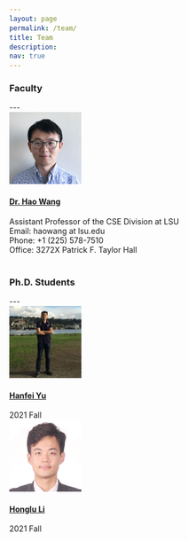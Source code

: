 ```yaml
---
layout: page
permalink: /team/
title: Team
description: 
nav: true
---
```


<h3> Faculty </h3>
---
<div class="container">

<div class="row">
    <div class="col-sm-3 mt-1 mt-md-1 col-md-3 col-4">
        <img class="img-fluid rounded z-depth-1" src="/assets/img/Hao_Wang.jpg" width="130px" alt="" title="haowang"/>
    </div>
    <div class="col-sm-9 mt-1 mt-md-1 col-md-9 col-8">
        <h4><a href="https://www.haow.ca/">Dr. Hao Wang</a></h4>
        <span>Assistant Professor of the CSE Division at LSU</span><br />
        <span>Email: haowang at lsu.edu</span> <br />
        <span>Phone: +1 (225) 578-7510</span> <br />
        <span>Office: 3272X Patrick F. Taylor Hall</span>
    </div>
</div>
</div>

<br />


<h3> Ph.D. Students </h3>
---
<div class="container">

<div class="row">
    <div class="col-lg-5 mt-1 mb-4 mt-md-1">
        <div class="row">
            <div class="col-sm-3 col-lg-5 col-4 mt-1 mt-md-1">
                <img class="img-fluid rounded z-depth-1" src="/assets/img/HanfeiYu.jpeg" width="130px" alt="" title=""/>
            </div>
            <div class="col-sm-9 col-lg-7 col-8 mt-1 mt-md-1">
                <h4><a href="https://hanfeiyu.github.io">Hanfei Yu</a></h4>
                <span>2021 Fall</span><br />                
            </div>
         </div>
    </div>
    <div class="col-lg-5 mt-1 mb-4 mt-md-1">
        <div class="row">
        <div class="col-sm-3 col-lg-5 col-4 mt-1 mt-md-1">
            <img class="img-fluid rounded z-depth-1" src="/assets/img/honglu.jpeg" width="130px" alt="" title=""/>
        </div>
        <div class="col-sm-9 col-lg-7 col-8 mt-1 mt-md-1">
            <h4><a href="">Honglu Li</a></h4>
            <span>2021 Fall</span>
        </div>
         </div>
    </div>
    
</div>
</div>